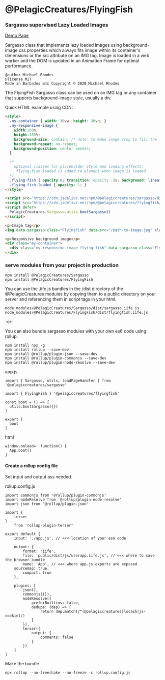 # @PelagicCreatures/FlyingFish

### Sargasso supervised Lazy Loaded Images

[Demo Page](https://blog.PelagicCreatures.com/demos/flyingfish)

Sargasso class that implements lazy loaded images using background-image css properties which always fits image within its container's dimensions or the src attribute on an IMG tag. Image is loaded in a web worker and the DOM is updated in an Animation Frame for optimal performance.

```
@author Michael Rhodes
@license MIT
Made in Barbados 🇧🇧 Copyright © 2020 Michael Rhodes
```

The FlyingFish Sargasso class can be used on an IMG tag or any container that supports background-image style, usually a div.

Quick HTML example using CDN:
```html
<style>
  .my-container { width: 30vw; height: 30vh; }
  .my-responsive-image {
    width:100%;
    height:100%;
    background-size: contain; /* note: to make image crop to fill the frame use: cover; */
    background-repeat: no-repeat;
    background-position: center center;
  }

  /*
    optional classes for placeholder style and loading effects.
    .flying-fish-loaded is added to element when image is loaded
  */
  .flying-fish { opacity:0; transition: opacity .3s; background: linear-gradient(#eee, #fff); }
  .flying-fish-loaded { opacity: 1; }
</style>

<script src='https://cdn.jsdelivr.net/npm/@pelagiccreatures/sargasso/dist/sargasso.iife.js'></script>
<script src='https://cdn.jsdelivr.net/npm/@pelagiccreatures/flyingfish/dist/flyingfish.iife.js'></script>
<script defer>
  PelagicCreatures.Sargasso.utils.bootSargasso()
</script>

<p>Image tag</p>
<img data-sargasso-class="FlyingFish" data-src="/path-to-image.jpg" class="flying-fish">

<p>Responsive background image</p>
<div class="my-container">
  <div class="my-responsive-image flying-fish" data-sargasso-class="FlyingFish" data-src="/path-to-image.jpg"></div>
</div>
```

### serve modules from your project in production
```
npm install @PelagicCreatures/Sargasso
npm install @PelagicCreatures/FlyingFish
```

You can use the .iife.js bundles in the /dist directory of the \@PelagicCreatures modules by copying them to a public directory on your server and referencing them in script tags in your html.
```
node_modules/@PelagicCreatures/Sargasso/dist/sargasso.iife.js
node_modules/@PelagicCreatures/FlyingFish/dist/flyingfish.iife.js
```

-or-

You can also bundle sargasso modules with your own es6 code using rollup.

```
npm install npx -g
npm install rollup --save-dev
npm install @rollup/plugin-json --save-dev
npm install @rollup/plugin-commonjs --save-dev
npm install @rollup/plugin-node-resolve --save-dev
```

app.js
```
import { Sargasso, utils, loadPageHandler } from '@pelagiccreatures/sargasso'

import { FlyingFish } '@pelagiccreatures/flyingfish'

const boot = () => {
  utils.bootSargasso({})
}

export {
  boot
}
```

html
```
window.onload=  function() {
  App.boot()
}
```

#### Create a rollup config file
Set input and output ass needed.

rollup.config.js
```
import commonjs from '@rollup/plugin-commonjs'
import nodeResolve from '@rollup/plugin-node-resolve'
import json from '@rollup/plugin-json'

import {
	terser
}
	from 'rollup-plugin-terser'

export default {
	input: './app.js', // <<< location of your es6 code

	output: {
		format: 'iife',
		file: 'public/dist/js/userapp.iife.js', // <<< where to save the browser bundle
		name: 'App', // <<< where app.js exports are exposed
    sourcemap: true,
		compact: true
	},

	plugins: [
		json(),
		commonjs({}),
		nodeResolve({
			preferBuiltins: false,
			dedupe: (dep) => {
				return dep.match(/^(@pelagiccreatures|lodash|js-cookie)/)
			}
		}),
		terser({
			output: {
				comments: false
			}
		})
	]
}
```

Make the bundle
```
npx rollup --no-treeshake --no-freeze -c rollup.config.js
```
